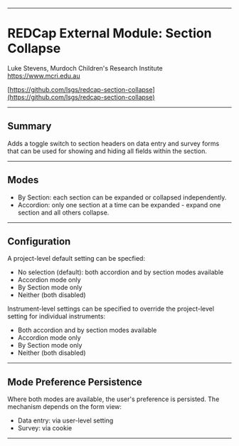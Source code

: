 ********************************************************************************
# REDCap External Module: Section Collapse

Luke Stevens, Murdoch Children's Research Institute https://www.mcri.edu.au

[https://github.com/lsgs/redcap-section-collapse](https://github.com/lsgs/redcap-section-collapse)
********************************************************************************
## Summary

Adds a toggle switch to section headers on data entry and survey forms that can be used for showing and hiding all fields within the section.

********************************************************************************
## Modes

* By Section: each section can be expanded or collapsed independently.
* Accordion: only one section at a time can be expanded - expand one section and all others collapse.

********************************************************************************
## Configuration

A project-level default setting can be specfied:
* No selection (default): both accordion and by section modes available
* Accordion mode only
* By Section mode only
* Neither (both disabled)

Instrument-level settings can be specified to override the project-level setting for individual instruments:
* Both accordion and by section modes available
* Accordion mode only
* By Section mode only
* Neither (both disabled)

********************************************************************************
## Mode Preference Persistence
Where both modes are available, the user's preference is persisted. The mechanism depends on the form view:
* Data entry: via user-level setting
* Survey: via cookie

********************************************************************************